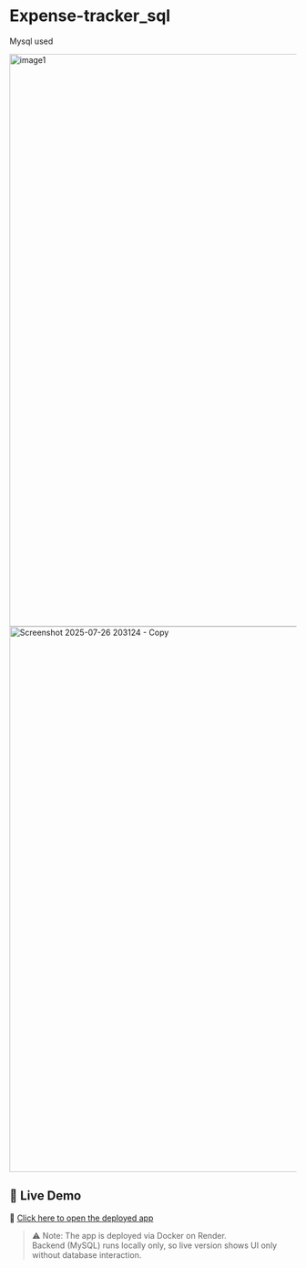 # Expense-tracker_sql
Mysql used

<img width="1829" height="1004" alt="image1" src="https://github.com/user-attachments/assets/f125c641-2ca4-4d2e-9868-11caf5389731" />
<img width="1848" height="957" alt="Screenshot 2025-07-26 203124 - Copy" src="https://github.com/user-attachments/assets/a99cdcd8-044b-40fc-8a09-e6e4da614956" />

## 🚀 Live Demo

🔗 [Click here to open the deployed app](https://expense-tracker-sql.onrender.com)

> ⚠️ Note: The app is deployed via Docker on Render.  
> Backend (MySQL) runs locally only, so live version shows UI only without database interaction.
